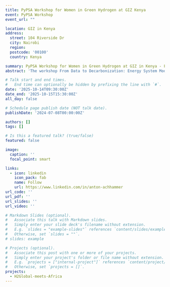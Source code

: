 ```yaml
---
title: PyPSA Workshop for Women in Green Hydrogen at GIZ Kenya
event: PyPSA Workshop 
event_url: ""

location: GIZ in Kenya
address:
  street: 104 Riverside Dr
  city: Nairobi
  region:
  postcode: '00100'
  country: Kenya

summary: PyPSA Workshop for Women in Green Hydrogen at GIZ in Kenya - From Data to Decarbonization
abstract: 'The workshop From Data to Decarbonization: Energy System Modelling with PyPSA-Earth provides a hands-on introduction to the open-source modelling platform PyPSA-Earth, designed for analyzing and planning national-scale energy systems. In a two days interactive session, participants will learn how to build and run energy system models and apply their knowledge in a case study on Kenya's energy transition. The case study explores how carbon budgets, demand patterns, and technology choices shape pathways toward net zero. Aimed at advanced bachelor and master students as well as early-career researchers, the workshop combines methodological training with pressing questions of international hydrogen and energy system research. Organized by the Institute for Energy Networks and Energy Storage (FENES) at OTH Regensburg within the project H2Global meets Africa, the event emphasizes open, fair, and sustainable partnerships between Europe and Africa in the emerging hydrogen economy.'

# Talk start and end times.
#   End time can optionally be hidden by prefixing the line with `#`.
date: '2025-10-14T09:30:00Z'
date_end: '2025-10-15T15:30:00Z'
all_day: false

# Schedule page publish date (NOT talk date).
publishDate: '2024-07-08T00:00:00Z'

authors: []
tags: []

# Is this a featured talk? (true/false)
featured: false

image:
  caption: ''
  focal_point: smart

links:
  - icon: linkedin
    icon_pack: fab
    name: Follow
    url: https://www.linkedin.com/in/anton-achhammer
url_code: ''
url_pdf: ''
url_slides: ''
url_video: ''

# Markdown Slides (optional).
#   Associate this talk with Markdown slides.
#   Simply enter your slide deck's filename without extension.
#   E.g. `slides = "example-slides"` references `content/slides/example-slides.md`.
#   Otherwise, set `slides = ""`.
# slides: example

# Projects (optional).
#   Associate this post with one or more of your projects.
#   Simply enter your project's folder or file name without extension.
#   E.g. `projects = ["internal-project"]` references `content/project/deep-learning/index.md`.
#   Otherwise, set `projects = []`.
projects:
  - H2Global-meets-Africa
---
```


<!-- {{% callout note %}}
Click on the **Slides** button above to view the built-in slides feature.
{{% /callout %}} -->
